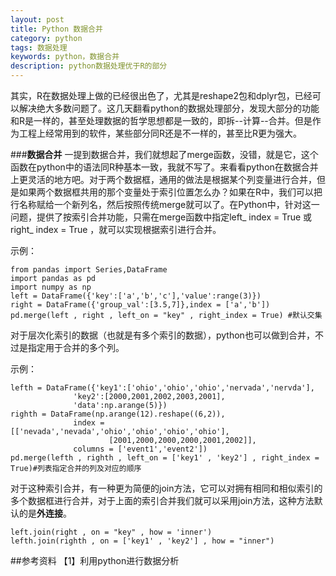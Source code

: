 ```yaml
---
layout: post
title: Python 数据合并
category: python
tags: 数据处理
keywords: python，数据合并
description: python数据处理优于R的部分
---
```


其实，R在数据处理上做的已经很出色了，尤其是reshape2包和dplyr包，已经可以解决绝大多数问题了。这几天翻看python的数据处理部分，发现大部分的功能和R是一样的，甚至处理数据的哲学思想都是一致的，即拆--计算--合并。但是作为工程上经常用到的软件，某些部分同R还是不一样的，甚至比R更为强大。

###**数据合并**
一提到数据合并，我们就想起了merge函数，没错，就是它，这个函数在python中的语法同R种基本一致，我就不写了。来看看python在数据合并上更灵活的地方吧。对于两个数据框，通用的做法是根据某个列变量进行合并，但是如果两个数据框共用的那个变量处于索引位置怎么办？如果在R中，我们可以把行名称赋给一个新列名，然后按照传统merge就可以了。在Python中，针对这一问题，提供了按索引合并功能，只需在merge函数中指定left_ index = True 或right_ index = True ，就可以实现根据索引进行合并。

示例：

    from pandas import Series,DataFrame
    import pandas as pd
    import numpy as np
    left = DataFrame({'key':['a','b','c'],'value':range(3)})
    right = DataFrame({'group_val':[3.5,7]},index = ['a','b'])
    pd.merge(left , right , left_on = "key" , right_index = True) #默认交集

对于层次化索引的数据（也就是有多个索引的数据），python也可以做到合并，不过是指定用于合并的多个列。

示例：
 
    lefth = DataFrame({'key1':['ohio','ohio','ohio','nervada','nervda'],
                  'key2':[2000,2001,2002,2003,2001],
                  'data':np.arange(5)})
    righth = DataFrame(np.arange(12).reshape((6,2)),
                  index = [['nevada','nevada','ohio','ohio','ohio','ohio'],
                          [2001,2000,2000,2000,2001,2002]],
                  columns = ['event1','event2'])
    pd.merge(lefth , righth , left_on = ['key1' , 'key2'] , right_index = True)#列表指定合并的列及对应的顺序
    
对于这种索引合并，有一种更为简便的join方法，它可以对拥有相同和相似索引的多个数据框进行合并，对于上面的索引合并我们就可以采用join方法，这种方法默认的是**外连接**。

    left.join(right , on = "key" , how = 'inner')
    lefth.join(righth , on = ['key1' , 'key2'] , how = "inner")



##参考资料
【1】利用python进行数据分析